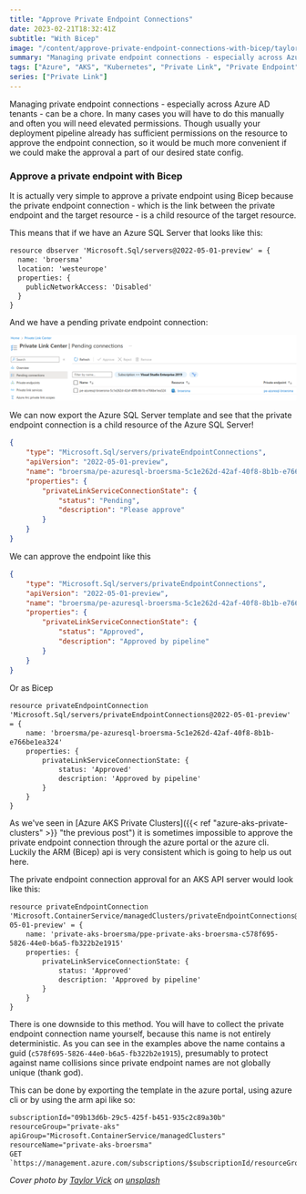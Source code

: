 ```yaml
---
title: "Approve Private Endpoint Connections"
date: 2023-02-21T18:32:41Z
subtitle: "With Bicep"
image: "/content/approve-private-endpoint-connections-with-bicep/taylor-vick-M5tzZtFCOfs-unsplash.jpg"
summary: "Managing private endpoint connections - especially across Azure AD tenants - can be a chore. In many cases you will have to do this manually and often you will need elevated permissions. Though usually your deployment pipeline already has sufficient permissions on the resource to approve the endpoint connection, so it would be much more convenient if we could make the approval a part of our desired state config."
tags: ["Azure", "AKS", "Kubernetes", "Private Link", "Private Endpoint"]
series: ["Private Link"]
---
```


Managing private endpoint connections - especially across Azure AD tenants - can be a chore. In many cases you will have to do this manually and often you will need elevated permissions. Though usually your deployment pipeline already has sufficient permissions on the resource to approve the endpoint connection, so it would be much more convenient if we could make the approval a part of our desired state config.

### Approve a private endpoint with Bicep

It is actually very simple to approve a private endpoint using Bicep because the private endpoint connection - which is the link between the private endpoint and the target resource - is a child resource of the target resource. 

This means that if we have an Azure SQL Server that looks like this:

```
resource dbserver 'Microsoft.Sql/servers@2022-05-01-preview' = {
  name: 'broersma'
  location: 'westeurope'
  properties: {
    publicNetworkAccess: 'Disabled'
  }
}
```

And we have a pending private endpoint connection:

![Pending Azure SQL Private Endpoint Connection](/content/approve-private-endpoint-connections-with-bicep/pending-pe-azuresql.png)

We can now export the Azure SQL Server template and see that the private endpoint connection is a child resource of the Azure SQL Server!
```json
{
    "type": "Microsoft.Sql/servers/privateEndpointConnections",
    "apiVersion": "2022-05-01-preview",
    "name": "broersma/pe-azuresql-broersma-5c1e262d-42af-40f8-8b1b-e766be1ea324",
    "properties": {
        "privateLinkServiceConnectionState": {
            "status": "Pending",
            "description": "Please approve"
        }
    }
}
```

We can approve the endpoint like this

```json
{
    "type": "Microsoft.Sql/servers/privateEndpointConnections",
    "apiVersion": "2022-05-01-preview",
    "name": "broersma/pe-azuresql-broersma-5c1e262d-42af-40f8-8b1b-e766be1ea324",
    "properties": {
        "privateLinkServiceConnectionState": {
            "status": "Approved",
            "description": "Approved by pipeline"
        }
    }
}
```

Or as Bicep

```
resource privateEndpointConnection 'Microsoft.Sql/servers/privateEndpointConnections@2022-05-01-preview' = {
    name: 'broersma/pe-azuresql-broersma-5c1e262d-42af-40f8-8b1b-e766be1ea324'
    properties: {
        privateLinkServiceConnectionState: {
            status: 'Approved' 
            description: 'Approved by pipeline'
        }
    }
}
```

As we've seen in [Azure AKS Private Clusters]({{< ref "azure-aks-private-clusters" >}} "the previous post") it is sometimes impossible to approve the private endpoint connection through the azure portal or the azure cli.
Luckily the ARM (Bicep) api is very consistent which is going to help us out here.

The private endpoint connection approval for an AKS API server would look like this:

```
resource privateEndpointConnection 'Microsoft.ContainerService/managedClusters/privateEndpointConnections@2022-05-01-preview' = {
    name: 'private-aks-broersma/ppe-private-aks-broersma-c578f695-5826-44e0-b6a5-fb322b2e1915'
    properties: {
        privateLinkServiceConnectionState: {
            status: 'Approved' 
            description: 'Approved by pipeline'
        }
    }
}
```

There is one downside to this method. You will have to collect the private endpoint connection name yourself, because this name is not entirely deterministic.
As you can see in the examples above the name contains a guid (`c578f695-5826-44e0-b6a5-fb322b2e1915`), presumably to protect against name collisions since private endpoint names are not globally unique (thank god).

This can be done by exporting the template in the azure portal, using azure cli or by using the arm api like so:

```
subscriptionId="09b13d6b-29c5-425f-b451-935c2c89a30b"
resourceGroup="private-aks"
apiGroup="Microsoft.ContainerService/managedClusters"
resourceName="private-aks-broersma"
GET `https://management.azure.com/subscriptions/$subscriptionId/resourceGroups/$resourceGroup/providers/$apiGroup/$resourceName/privateEndpointConnections`
```

_Cover photo by [Taylor Vick](https://unsplash.com/@tvick) on [unsplash](https://unsplash.com/photos/M5tzZtFCOfs)_

